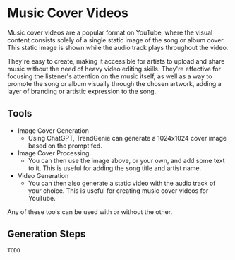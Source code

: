 # Music Cover Videos

Music cover videos are a popular format on YouTube, where the visual content consists solely of a single static image of
the song or album cover. This static image is shown while the audio track plays throughout the video. 

They're easy to create, making it accessible for artists to upload and share music without the need of heavy video 
editing skills. They're effective for focusing the listener's attention on the music itself, as well as a way to promote 
the song or album visually through the chosen artwork, adding a layer of branding or artistic expression to the song.

## Tools
- Image Cover Generation
  -  Using ChatGPT, TrendGenie can generate a 1024x1024 cover image based on the prompt fed.
- Image Cover Processing
  - You can then use the image above, or your own, and add some text to it. This is useful for adding the song title and 
    artist name.
- Video Generation
  - You can then also generate a static video with the audio track of your choice. This is useful for creating music cover 
    videos for YouTube.

Any of these tools can be used with or without the other.

## Generation Steps

`TODO`
